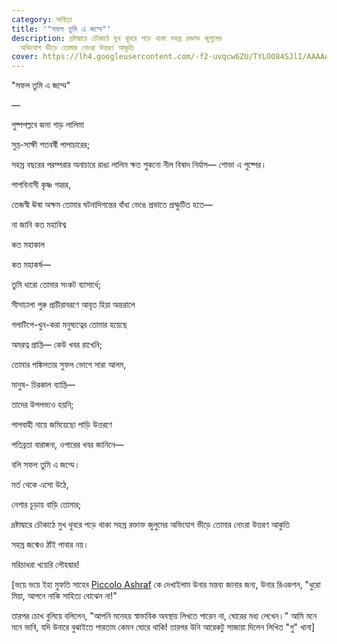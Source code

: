 ```yaml
---
category: সাহিত্য
title: '"সফল তুমি এ জম্মে"'
description: দ্রষ্টাদ্বারে চৌকাঠে মুখ থুবরে পড়ে থাকা সহস্র রক্তাক্ত জুলুমের
  অভিযোগ ভীড়ে তোমার নোংরা উত্তরণ আকুতি
cover: https://lh4.googleusercontent.com/-f2-uvqcw6ZU/TYLOO84SJlI/AAAAAAAAAQk/jKlYHg7WTkA/s1600/Brothel9_2.jpg
---
```

<!--StartFragment-->

"সফল তুমি এ জম্মে"

—

পুষ্পপল্লবে জমা গাড় লালিমা

সুপ্ত-সাক্ষী শতবর্ষী পাপাচারের;

সহস্র বছরের পরম্পরার অনাচারে রাঙা লালিম ক্ষত শুকনো নীল বিষাদ নির্যাস— শোভা এ পুষ্পের।

পাপবিনাসী কৃষ্ণ গহ্বর,

তেজস্বী ঊষা অক্ষম তোমার ঘটনাদিগন্তের বাঁধা ভেঙে প্রভাতে প্রস্ফুটিত হতে—

না জানি কত মহাবিশ্ব

কত মহাকাল

কত মহাকর্ষ—

তুমি ধারো তোমার সংকট ব্যাসার্ধে;

সীসাঢালা পুরু প্রাচীরাবরণে আবৃত হিয়া অন্তরালে

গলাটিপে-খুন-করা মনুষ্যত্বের তোমার হয়েছে

অমরত্ব প্রাপ্তি— কেউ খবর রাখেনি;

তোমার পঙ্কিলতার সুফল ভোগে সারা আলম,

মানুষ- চিরকাল ব্যাপ্তি—

তাদের উপলভ্যও হয়নি;

পাপবাহী নায়ে জমিয়েছো পাড়ি উত্তরণে

পতিব্রতা বারাঙ্গনা, ওপারের খবর জানিনে—

বলি সফল তুমি এ জম্মে।

মর্ত থেকে এসো উঠে,

নেশার চূড়ায় বাড়ি তোমার;

দ্রষ্টাদ্বারে চৌকাঠে মুখ থুবরে পড়ে থাকা সহস্র রক্তাক্ত জুলুমের অভিযোগ ভীড়ে তোমার নোংরা উত্তরণ আকুতি

সহস্র জন্মেও ঠাঁই পাবার নয়।

মরিচাধরা খয়েরি লৌহদ্বার!

[ভয়ে ভয়ে ইহা মুফতি সাহেব [Piccolo Ashraf](https://www.facebook.com/piccolo.ashraf.7?__cft__[0]=AZUgW5GrUDG0fS3qcOJsekgeN0YiuKHSAS0hA5aYM__9Q9UX_KpYcPZIBShscWx2la_27nl4TC91AF8X_84gh3j7U5eZTRZFlpTcuSwqhI1LZc4uofrGx_1Td9JmCcjXmY8&__tn__=-]K-R) কে দেখাইলাম উনার মন্তব্য জানার জন্য, উনার রিএকশন, "ধুরো মিয়া, আপনে নাকি সাহিত্য বোঝেন না!"

তারপর চোখ বুলিয়ে বলিলেন, "আপনি মনেহয় স্বাভাবিক অবস্থায় লিখতে পারেন না, ঘোরের মধ্য লেখেন।" আমি মনে মনে ভাবি, যদি উনারে বুঝাইতে পারতাম কেমন ঘোরে থাকি! তারপর উনি আরেকটু সাজায়া দিলেন লিখিত "গু" খানা]

<!--EndFragment-->